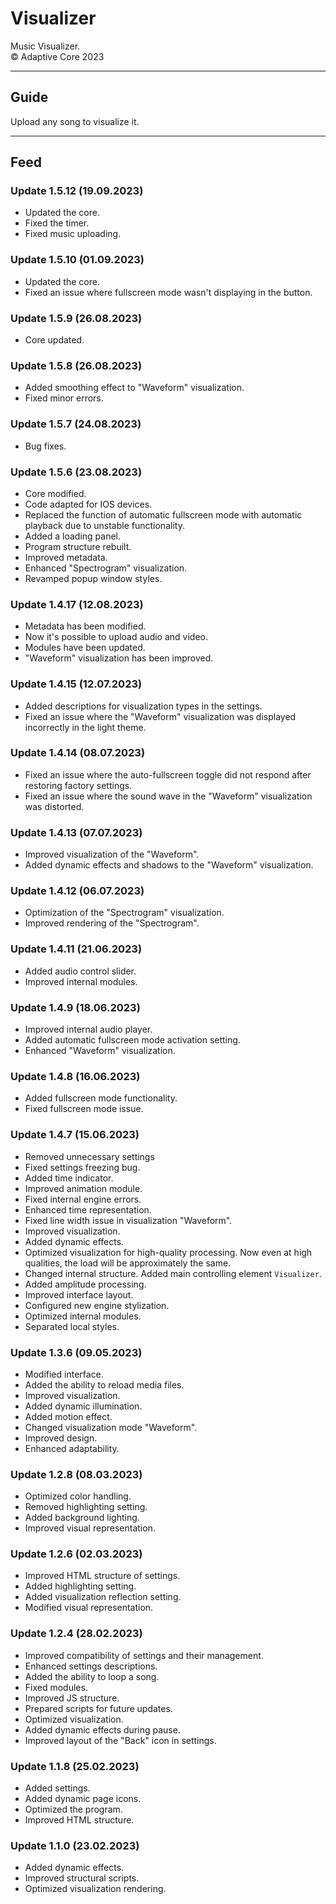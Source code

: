 # Visualizer
Music Visualizer.  
© Adaptive Core 2023  
- - -
## Guide
Upload any song to visualize it.  
- - -
## Feed
### Update 1.5.12 (19.09.2023)
- Updated the core.
- Fixed the timer.
- Fixed music uploading.

### Update 1.5.10 (01.09.2023)
- Updated the core.
- Fixed an issue where fullscreen mode wasn't displaying in the button.

### Update 1.5.9 (26.08.2023)
- Core updated.

### Update 1.5.8 (26.08.2023)
- Added smoothing effect to "Waveform" visualization.
- Fixed minor errors.

### Update 1.5.7 (24.08.2023)
- Bug fixes.

### Update 1.5.6 (23.08.2023)
- Core modified.
- Code adapted for IOS devices.
- Replaced the function of automatic fullscreen mode with automatic playback due to unstable functionality.
- Added a loading panel.
- Program structure rebuilt.
- Improved metadata.
- Enhanced "Spectrogram" visualization.
- Revamped popup window styles.

### Update 1.4.17 (12.08.2023)
- Metadata has been modified.
- Now it's possible to upload audio and video.
- Modules have been updated.
- "Waveform" visualization has been improved.

### Update 1.4.15 (12.07.2023)
- Added descriptions for visualization types in the settings.
- Fixed an issue where the "Waveform" visualization was displayed incorrectly in the light theme.

### Update 1.4.14 (08.07.2023)
- Fixed an issue where the auto-fullscreen toggle did not respond after restoring factory settings.
- Fixed an issue where the sound wave in the "Waveform" visualization was distorted.

### Update 1.4.13 (07.07.2023)
- Improved visualization of the "Waveform".
- Added dynamic effects and shadows to the "Waveform" visualization.

### Update 1.4.12 (06.07.2023)
- Optimization of the "Spectrogram" visualization.
- Improved rendering of the "Spectrogram".

### Update 1.4.11 (21.06.2023)
- Added audio control slider.
- Improved internal modules.

### Update 1.4.9 (18.06.2023)
- Improved internal audio player.
- Added automatic fullscreen mode activation setting.
- Enhanced "Waveform" visualization.

### Update 1.4.8 (16.06.2023)
- Added fullscreen mode functionality.
- Fixed fullscreen mode issue.

### Update 1.4.7 (15.06.2023)
- Removed unnecessary settings
- Fixed settings freezing bug.
- Added time indicator.
- Improved animation module.
- Fixed internal engine errors.
- Enhanced time representation.
- Fixed line width issue in visualization "Waveform".
- Improved visualization.
- Added dynamic effects.
- Optimized visualization for high-quality processing. Now even at high qualities, the load will be approximately the same.
- Changed internal structure. Added main controlling element `Visualizer`.
- Added amplitude processing.
- Improved interface layout.
- Configured new engine stylization.
- Optimized internal modules.
- Separated local styles.

### Update 1.3.6 (09.05.2023)
- Modified interface.
- Added the ability to reload media files.
- Improved visualization.
- Added dynamic illumination.
- Added motion effect.
- Changed visualization mode "Waveform".
- Improved design.
- Enhanced adaptability.

### Update 1.2.8 (08.03.2023)
- Optimized color handling.
- Removed highlighting setting.
- Added background lighting.
- Improved visual representation.

### Update 1.2.6 (02.03.2023)
- Improved HTML structure of settings.
- Added highlighting setting.
- Added visualization reflection setting.
- Modified visual representation.

### Update 1.2.4 (28.02.2023)
- Improved compatibility of settings and their management.
- Enhanced settings descriptions.
- Added the ability to loop a song.
- Fixed modules.
- Improved JS structure.
- Prepared scripts for future updates.
- Optimized visualization.
- Added dynamic effects during pause.
- Improved layout of the "Back" icon in settings.

### Update 1.1.8 (25.02.2023)
- Added settings.
- Added dynamic page icons.
- Optimized the program.
- Improved HTML structure.

### Update 1.1.0 (23.02.2023)
- Added dynamic effects.
- Improved structural scripts.
- Optimized visualization rendering.
